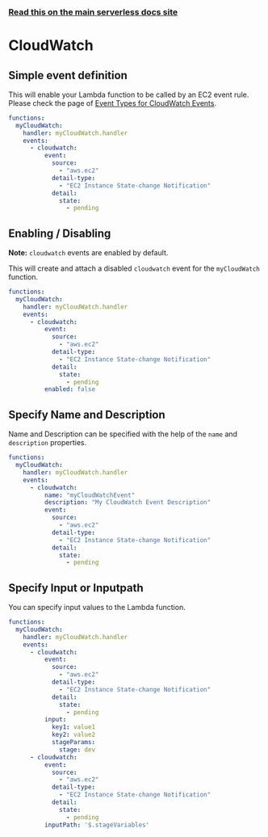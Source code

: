 <!--
title: Serverless Framework - AWS Lambda Events - CloudWatch
menuText: CloudWatch
menuOrder: 8
description:  Setting up AWS CloudWatch Events with AWS Lambda via the Serverless Framework
layout: Doc
-->

<!-- DOCS-SITE-LINK:START automatically generated  -->
### [Read this on the main serverless docs site](https://www.serverless.com/framework/docs/providers/aws/events/cloudwatch)
<!-- DOCS-SITE-LINK:END -->

# CloudWatch

## Simple event definition

This will enable your Lambda function to be called by an EC2 event rule.
Please check the page of [Event Types for CloudWatch Events](http://docs.aws.amazon.com/AmazonCloudWatch/latest/events/EventTypes.html).

```yml
functions:
  myCloudWatch:
    handler: myCloudWatch.handler
    events:
      - cloudwatch:
          event:
            source: 
              - "aws.ec2"
            detail-type: 
              - "EC2 Instance State-change Notification"
            detail: 
              state: 
                - pending
```

## Enabling / Disabling

**Note:** `cloudwatch` events are enabled by default.

This will create and attach a disabled `cloudwatch` event for the `myCloudWatch` function.

```yml
functions:
  myCloudWatch:
    handler: myCloudWatch.handler
    events:
      - cloudwatch:
          event:
            source: 
              - "aws.ec2"
            detail-type: 
              - "EC2 Instance State-change Notification"
            detail: 
              state: 
                - pending
          enabled: false
```

## Specify Name and Description

Name and Description can be specified with the help of the `name` and `description` properties.

```yml
functions:
  myCloudWatch:
    handler: myCloudWatch.handler
    events:
      - cloudwatch:
          name: "myCloudWatchEvent"
          description: "My CloudWatch Event Description"
          event:
            source: 
              - "aws.ec2"
            detail-type: 
              - "EC2 Instance State-change Notification"
            detail: 
              state: 
                - pending
```

## Specify Input or Inputpath

You can specify input values ​​to the Lambda function.

```yml
functions:
  myCloudWatch:
    handler: myCloudWatch.handler
    events:
      - cloudwatch:
          event:
            source: 
              - "aws.ec2"
            detail-type: 
              - "EC2 Instance State-change Notification"
            detail: 
              state: 
                - pending
          input:
            key1: value1
            key2: value2
            stageParams:
              stage: dev
      - cloudwatch:
          event:
            source: 
              - "aws.ec2"
            detail-type: 
              - "EC2 Instance State-change Notification"
            detail: 
              state: 
                - pending
          inputPath: '$.stageVariables'
```
